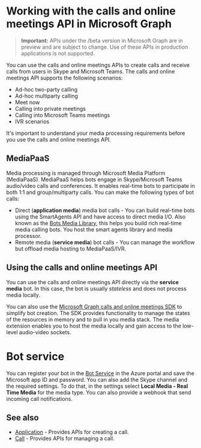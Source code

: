 ﻿# Working with the calls and online meetings API in Microsoft Graph

> **Important:** APIs under the /beta version in Microsoft Graph are in preview and are subject to change. Use of these APIs in production applications is not supported.

You can use the calls and online meetings APIs to create calls and receive calls from users in Skype and Microsoft Teams. The calls and online meetings API supports the following scenarios:

- Ad-hoc two-party calling
- Ad-hoc multiparty calling
- Meet now
- Calling into private meetings
- Calling into Microsoft Teams meetings
- IVR scenarios

It's important to understand your media processing requirements before you use the calls and online meetings API.

## MediaPaaS

Media processing is managed through Microsoft Media Platform (MediaPaaS). MediaPaaS helps bots engage in Skype/Microsoft Teams audio/video calls and conferences. It enables real-time bots to participate in both 1:1 and group/multiparty calls​. You can make the following types of bot calls:

- Direct (**application media**) media bot calls - You can build real-time bots using the SmartAgents API and have access to direct media I/O​. Also known as the [Bots Media Library](https://docs.microsoft.com/en-us/bot-framework/dotnet/bot-builder-dotnet-real-time-media-concepts), this helps you build rich real-time media calling bots. You host the smart agents library and media processor.
- Remote media (**service media**) bot calls - You can manage the workflow but offload media hosting to MediaPaaS/IVR​.

## Using the calls and online meetings API

You can use the calls and online meetings API directly via the **service media** bot. In this case, the bot is usually _stateless_ and does not process media locally.

You can also use the [Microsoft Graph calls and online meetings SDK](https://graphcallingsdk-docs.azurewebsites.net/index.html) to simplify bot creation. The SDK provides functionality to manage the states of the resources in memory and to pull in you media stack. The media extension enables you to host the media locally and gain access to the low-level audio-video sockets.

# Bot service

You can register your bot in the [Bot Service](https://docs.microsoft.com/en-us/bot-framework/bot-service-quickstart) in the Azure portal and save the Microsoft app ID and password. You can also add the Skype channel and the required settings. To do that, in the settings select **Local Media - Real Time Media** for the media type. You can also provide a webhook that send incoming call notifications.

## See also

- [Application](./application.md) - Provides APIs for creating a call.
- [Call](./call.md) - Provides APIs for managing a call.
